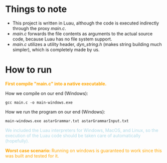 # Things to note
* This project is written in Luau, although the code is executed indirectly through the proxy *main.c*.
* *main.c* forwards the file contents as arguments to the actual source code, because Luau has no file system support.
* *main.c* utilizes a utility header, *dyn_string.h* (makes string building much simpler), which is completely made by us.

# How to run

**<span style="color:orange">
    First compile "main.c" into a native executable.
</span>**

How we compile on our end (Windows):
```
gcc main.c -o main-windows.exe
```

How we run the program on our end (Windows):
```
main-windows.exe astarGrammar.txt astarGrammarInput.txt
```

<span style="color:lightblue">
    We included the Luau interpreters for Windows, MacOS, and Linux, so the execution of the Luau code should be taken care of automatically (hopefully). 
</span>

**<span style="color:orange">
    Worst case scenario: 
</span>**
<span style="color:orange">
    Running on windows is guaranteed to work since this was built and tested for it.
</span>